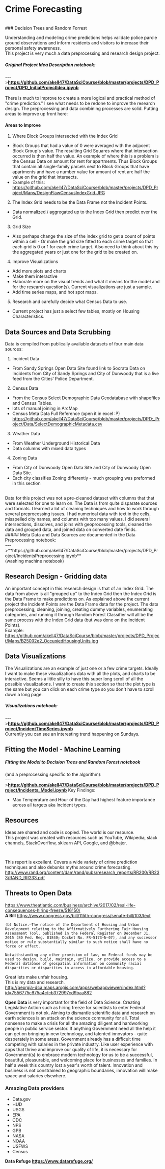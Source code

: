 
# Crime Forecasting
<br/>
### Decision Trees and Random Forrest

Understanding and modeling crime predictions helps validate police parole ground observations and inform residents and visitors to increase their personal safety awareness.
<br/>
This project is very much a data preprocessing and research design project.
<br/>
##### Original Project Idea Description notebook: <br/>
--->**https://github.com/akell47/DataSciCourse/blob/master/projects/DPD_Project/DPD_InitialProjectIdea.ipynb** <br/>
<br/>
There is much to improve to create a more logical and practical method of "crime prediction." I see what needs to be redone to improve the research design. The preprocessing and data combining processes are solid. Putting areas to improve up front here: <br/>
#### Areas to Improve
1. Where Block Groups intersected with the Index Grid
  - Block Groups that had a value of 0 were averaged with the adjacent Block Group's value. The resulting Grid Squares where that intersection occurred is then half the value. An example of where this is a problem is the Census Data on amount for rent for apartments. Thus Block Groups that contain all single-family parcels next to Block Groups that have apartments and have a number value for amount of rent are half the value on the grid that intersects.
  - Example of this: <br/> https://github.com/akell47/DataSciCourse/blob/master/projects/DPD_Project/Maps/DesignFlawCensusIndexGrid.JPG
2. The Index Grid needs to be the Data Frame not the Incident Points.
  - Data normalized / aggregated up to the Index Grid then predict over the Grid.
3. Grid Size
  - Also perhaps change the size of the index grid to get a count of points within a cell - Or make the grid size fitted to each crime target so that each grid is 0 or 1 for each crime target. Also need to think about this by the aggregated years or just one for the grid to be created on.
4. Improve Visualizations
  - Add more plots and charts
  - Make them interactive
  - Elaborate more on the visual trends and what it means for the model and for the research question(s). Current visualizations are just a sample.
  - Add time series maps, and hot spot maps.
5. Research and carefully decide what Census Data to use.
  - Current project has just a select few tables, mostly on Housing Characteristics.

## Data Sources and Data Scrubbing
Data is compiled from publically available datasets of four main data sources: <br/>

1. Incident Data
  - From Sandy Springs Open Data Site found link to Socrata Data on Incidents from City of Sandy Springs and City of Dunwoody that is a live feed from the Cities' Police Department.

2. Census Data
  - From the Census Select Demographic Data Geodatabase with shapefiles and Census Tables.
  - lots of manual joining in ArcMap
  - Census Meta Data Full Reference (open it in excel :P)<br/> https://github.com/akell47/DataSciCourse/blob/master/projects/DPD;_Project/Data/SelectDemographicMetadata.csv

3. Weather Data
 - From Weather Underground Historical Data
 - Data columns with mixed data types

4. Zoning Data
  - From City of Dunwoody Open Data Site and City of Dunwoody Open Data Site.
  - Each city classifies Zoning differently - much grouping was preformed in this section

<br/>
Data for this project was not a pre-cleaned dataset with columns that that were selected for one to learn on. The Data is from quite disparate sources and formats. I learned a lot of cleaning techniques and how to work through several preprocessing issues. I had numerical data with text in the cells, misspelled city names, and columns with too many values.  I did several intersections, dissolves, and joins with geoprocessing tools, cleaned the data and grouped data, and joined data on converted date fields. <br/>
##### Meta Data and Data Sources are documented in the Data Preprocessing notebook:<br/>
--->**https://github.com/akell47/DataSciCourse/blob/master/projects/DPD_Project/IncidentsPreprocessing.ipynb** <br/> (washing machine notebook) <br/>

## Research Design - Gridding data
An important concept in this research design is that of an Index Grid. The data from above is all "grouped up" to the Index Grid then the Index Grid is the Data Frame to make predictions on. As explained above the current project the Incident Points are the Data Frame data for the project. The data preprocessing, cleaning, joining, creating dummy variables, enumerating categories, and running it through Random Forest Classifier will all be the same process with the Index Grid data (but was done on the Incident Points).<br/>
Example: <br/>
https://github.com/akell47/DataSciCourse/blob/master/projects/DPD_Project/Maps/B25002e2_OccupiedHousingUnits.jpg

## Data Visualizations
The Visualizations are an example of just one or a few crime targets. Ideally I want to make these visualizations data with all the plots, and charts to be interactive.  Seems a little silly to have this super long scroll of all the possible visualizations. I want to create this section so that the plot type is the same but you can click on each crime type so you don't have to scroll down a long page.
##### Visualizations notebook: <br/>
--->**https://github.com/akell47/DataSciCourse/blob/master/projects/DPD_Project/IncidentTimeSeries.ipynb** <br/>
Currently you can see an interesting trend happening on Sundays.

## Fitting the Model - Machine Learning
##### Fitting the Model to Decision Trees and Random Forest notebook
(and a preprocessing specific to the algorithm): <br/>
--->**https://github.com/akell47/DataSciCourse/blob/master/projects/DPD_Project/Incidents_Model.ipynb**
Key Findings:
- Max Temperature and Hour of the Day had highest feature importance across all targets aka Incident types.


## Resources
Ideas are shared and code is copied.  The world is our resource. <br/>
This project was created with resources such as YouTube, Wikipedia, slack channels, StackOverflow, sklearn API, Google, and @bhajer.

<finish libraries list> <br/>

This report is excellent.
Covers a wide variety of crime prediction techniques and also debunks myths around crime forecasting.
http://www.rand.org/content/dam/rand/pubs/research_reports/RR200/RR233/RAND_RR233.pdf

## Threats to Open Data
https://www.theatlantic.com/business/archive/2017/02/real-life-consequences-hiring-freeze/516150/ <br/>
**A Bill** https://www.congress.gov/bill/115th-congress/senate-bill/103/text
```
(b) Notice.—The notice of the Department of Housing and Urban Development relating to the Affirmatively Furthering Fair Housing Assessment Tool, published in the Federal Register on December 31, 2015 (80 Fed. Reg. 81840; Docket No. FR–5173–N–07), and any successor notice or rule substantially similar to such notice shall have no force or effect.
```
```
Notwithstanding any other provision of law, no Federal funds may be used to design, build, maintain, utilize, or provide access to a Federal database of geospatial information on community racial disparities or disparities in access to affordable housing.
```
Great lets make unfair housing.<br/>
This is my data and research. <br/>
http://georgia-dca.maps.arcgis.com/apps/webappviewer/index.html?id=7556775c875a4cfcb372997cd9baa882 <br/>

**Open Data** is very important for the field of Data Science. Creating Legislative Action such as hiring freeze for scientists to enter Federal Government is not ok. Aiming to dismantle scientific data and research on earth sciences is an attack on the science community for all. Total nonsense to make a crisis for all the amazing diligent and hardworking people in public service sector. If anything Government need all the help it can get on bringing in new technology, and talented innovators - quite desperately in some areas. Government already has a difficult time competing with salaries in the private industry. Like user experience with apps that thrive and improve our quality of life, it is necessary for Government(s) to embrace modern technology for us to be a successful, beautiful, pleasurable, and welcoming place for businesses and families. In half a week this country lost a year's worth of talent. Innovation and business is not constrained to geographic boundaries, innovation will make space and salaries elsewhere. <br/>
### Amazing Data providers
* Data.gov
* HUD
* USGS
* EPA
* CDC
* NPS
* GPB
* NASA
* NOAA
* USFWS
* Census

**Data Refuge https://www.datarefuge.org/** 
<br/>
<br/>
